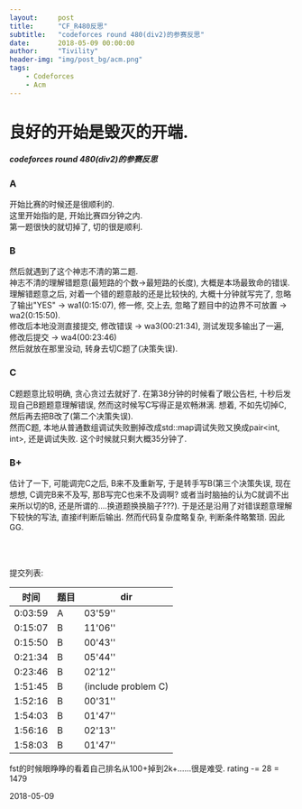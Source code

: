 ```yaml
---
layout:     post
title:      "CF_R480反思"
subtitle:   "codeforces round 480(div2)的参赛反思"
date:       2018-05-09 00:00:00
author:     "Tivility"
header-img: "img/post_bg/acm.png"  
tags:
    - Codeforces
    - Acm
---
```


# 良好的开始是毁灭的开端.
##### <b>codeforces round 480(div2)的参赛反思</b>

### A
开始比赛的时候还是很顺利的.  
这里开始指的是, 开始比赛四分钟之内.  
第一题很快的就切掉了, 切的很是顺利.

### B
然后就遇到了这个神志不清的第二题.  
神志不清的理解错题意(最短路的个数->最短路的长度), 大概是本场最致命的错误.  
理解错题意之后, 对着一个错的题意敲的还是比较快的, 大概十分钟就写完了, 忽略了输出"YES" -> wa1(0:15:07), 修一修, 交上去, 忽略了题目中的边界不可放置 -> wa2(0:15:50).  
修改后本地没测直接提交, 修改错误 -> wa3(00:21:34), 测试发现多输出了一遍, 修改后提交 -> wa4(00:23:46)   
然后就放在那里没动, 转身去切C题了(决策失误).   

### C
C题题意比较明确, 贪心贪过去就好了. 在第38分钟的时候看了眼公告栏, 十秒后发现自己B题题意理解错误, 然而这时候写C写得正是欢畅淋漓. 想着, 不如先切掉C, 然后再去把B改了(第二个决策失误).   
然而C题, 本地从普通数组调试失败删掉改成std::map调试失败又换成pair<int, int>, 还是调试失败. 这个时候就只剩大概35分钟了.   

### B+
估计了一下, 可能调完C之后, B来不及重新写, 于是转手写B(第三个决策失误, 现在想想, C调完B来不及写, 那B写完C也来不及调啊? 或者当时脑抽的认为C就调不出来所以切的B, 还是所谓的....换道题换换脑子???).
于是还是沿用了对错误题意理解下较快的写法, 直接if判断后输出. 然而代码复杂度略复杂, 判断条件略繁琐. 因此GG.

<br></br>

提交列表:

时间|题目|dir
-|-|-
0:03:59|A|03'59''
0:15:07|B|11'06''
0:15:50|B|00'43''
0:21:34|B|05'44''
0:23:46|B|02'12''
1:51:45|B|(include problem C)
1:52:16|B|00'31''
1:54:03|B|01'47''
1:56:16|B|02'13''
1:58:03|B|01'47''

fst的时候眼睁睁的看着自己排名从100+掉到2k+......很是难受.
rating -= 28 = 1479


2018-05-09
